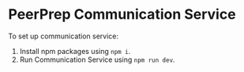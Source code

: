 # PeerPrep Communication Service

To set up communication service:
1. Install npm packages using `npm i`.
2. Run Communication Service using `npm run dev`.
